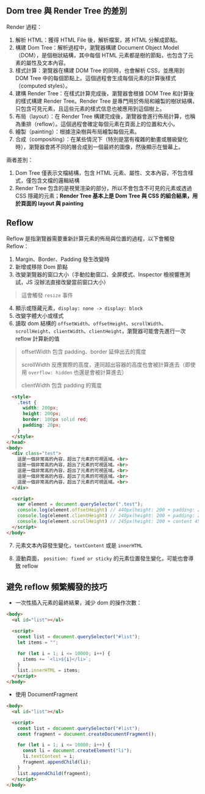 ## Dom tree 與 Render Tree 的差別

Render 過程：

1. 解析 HTML：獲得 HTML File 後，解析檔案，將 HTML 分解成節點。
2. 構建 Dom Tree：解析過程中，瀏覽器構建 Document Object Model（DOM），是個樹狀結構，其中每個 HTML 元素都是樹的節點，也包含了元素的屬性及文本內容。
3. 樣式計算：瀏覽器在構建 DOM Tree 的同時，也會解析 CSS，並應用到 DOM Tree 中的每個節點上。這個過程會生成每個元素的計算後樣式（computed styles）。
4. 建構 Render Tree：在樣式計算完成後，瀏覽器會根據 DOM Tree 和計算後的樣式構建 Render Tree。Render Tree 是專門用於佈局和繪製的樹狀結構，只包含可見元素，且這些元素的樣式信息也被應用到這個樹上。
5. 布局（layout）：在 Render Tree 構建完成後，瀏覽器會進行佈局計算，也稱為重排（reflow）。這個過程會確定每個元素在頁面上的位置和大小。
6. 繪製（painting）：根據渲染樹與布局繪製每個元素。
7. 合成（compositing）：在某些情況下（特別是當有複雜的動畫或層級變化時），瀏覽器會將不同的層合成到一個最終的圖像，然後顯示在螢幕上。



兩者差別：

1. Dom Tree 僅表示文檔結構，包含 HTML 元素、屬性、文本內容，不包含樣式，僅包含文檔的邏輯結構
2. Render Tree 包含的是視覺渲染的部分，所以不會包含不可見的元素或透過 CSS 隱藏的元素；**Render Tree 基本上是 Dom Tree 與 CSS 的組合結果，用於頁面的 layout 與 painting**



## Reflow

Reflow 是指瀏覽器需要重新計算元素的佈局與位置的過程，以下會觸發 Reflow：

1. Margin、Border、Padding 發生改變時
2. 新增或移除 Dom 節點
3. 改變瀏覽器的窗口大小（手動拉動窗口、全屏模式、Inspector 檢視響應測試，JS 沒辦法直接改變當前窗口大小）

> 這會觸發 `resize` 事件

4. 顯示或隱藏元素，`display: none -> display: block`
5. 改變字體大小或樣式
6. 讀取 dom 結構的 `offsetWidth`、`offsetHeight`、`scrollWidth`、`scrollHeight`、`clientWidth`、`clientHeight`，瀏覽器可能會先進行一次 reflow 計算新的值

> offsetWidth 包含 padding、border 延伸出去的寬度
>
> scrollWidth 反應實際的高度，連同超出容器的高度也會被計算進去（即使用 `overflow: hidden` 也還是會被計算進去）
>
> clientWidth 包含 padding 的寬度

```html
  <style>
    .test {
      width: 200px;
      height: 200px;
      border: 100px solid red;
      padding: 20px;
    }
  </style>
</head>
<body>
  <div class="test">
    這是一個非常高的內容，超出了元素的可視區域。<br>
    這是一個非常高的內容，超出了元素的可視區域。<br>
    這是一個非常高的內容，超出了元素的可視區域。<br>
    這是一個非常高的內容，超出了元素的可視區域。<br>
    這是一個非常高的內容，超出了元素的可視區域。<br>
  </div>

  <script>
    var element = document.querySelector(".test");
    console.log(element.offsetHeight) // 440px(height: 200 + padding: 20 * 2 + border: 100 * 2)
    console.log(element.clientHeight) // 240px(height: 200 + padding: 20 * 2)
    console.log(element.scrollHeight) // 245px(height: 200 + content 45)
  </script>
</body>
```

7. 元素文本內容發生變化，`textContent` 或是 `innerHTML`

8. 滾動頁面， `position: fixed or sticky` 的元素位置發生變化，可能也會導致 reflow



## 避免 reflow 頻繁觸發的技巧

* 一次性插入元素的最終結果，減少 dom 的操作次數：

```html
<body>
  <ul id="list"></ul>

  <script>
    const list = document.querySelector("#list");
    let items = "";

    for (let i = 1; i <= 10000; i++) {
      items += `<li>${i}</li>`;
    }
    list.innerHTML = items;
  </script>
</body>
```

* 使用 DocumentFragment

```html
<body>
  <ul id="list"></ul>

  <script>
    const list = document.querySelector("#list");
    const fragment = document.createDocumentFragment();     

    for (let i = 1; i <= 10000; i++) {
      const li = document.createElement("li");
      li.textContent = i;
      fragment.appendChild(li);
    }
    list.appendChild(fragment);
  </script>
</body>
```



